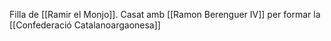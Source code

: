 Filla de [[Ramir el Monjo]].
Casat amb [[Ramon Berenguer IV]] per formar la [[Confederació Catalanoargaonesa]]